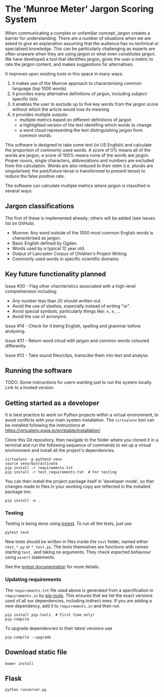 # The 'Munroe Meter' Jargon Scoring System

When communicating a complex or unfamiliar concept, jargon creates a barrier for
understanding. There are a number of situations when we are asked to give an explanation
assuming that the audience has no technical or specialised knowledge. This can be
particularly challenging as experts are often unaware when they are using jargon or what
even constitutes jargon. We have developed a tool that identifies jargon, gives the
user a metric to rate the jargon content, and makes suggestions for alternatives.

It improves upon existing tools in this space in many ways:

1. it makes use of the Munroe approach to characterising common language (top 1000 words)
2. it provides many alternative definitions of jargon, including subject-specific lists
3. it enables the user to exclude up to five key words from the jargon score without which
   the article would lose its meaning
4. it provides multiple outputs:
    * multiple metrics based on different definitions of jargon
    * a highlighted version of the text identifing which words to change
    * a word cloud representing the text distinguishing jargon from common words.

This software is designed to take some text (in US English) and calculate the proportion of commonly used words.
A score of 0% means all of the words are jargon, a score of 100% means none of the words are jargon.
Proper nouns, single characters, abbreviations and numbers are excluded from the calculation.
Words are also reduced to their stem
(i.e. plurals are singularised;
the past/future tense is transformed to present tense)
to reduce the false positive rate.

The software can calculate multiple metrics where jargon is classified in several ways.

## Jargon classifications

The first of these is implemented already; others will be added (see issues list on GitHub).

* Munroe: Any word outside of the 1000 most common English words is characterised as jargon.
* Basic English defined by Ogden.
* Words used by a typical 12 year old.
* Output of Lancaster Corpus of Children's Project Writing.
* Commonly used words in specific scientific domains.

## Key future functionality planned

Issue #30 - Flag other charcteristics associated with a high-level comprehension including:
- Any number less than 20 should written out.
- Avoid the use of slashes, especially instead of writing "or".
- Avoid special symbols, particularly things like: ±, ≥, …
- Avoid the use of acronyms.

Issue #14 - Check for it being English, spelling and grammar before analysing.

Issue #31 - Return word cloud with jargon and common words coloured differently.

Issue #13 - Take sound files/clips, transcibe them into text and analyse.

## Running the software

TODO: Some instructions for users wanting just to run the system locally.
Link to a hosted version.

## Getting started as a developer

It is best practice to work on Python projects within a virtual environment,
to avoid conflicts with your main system installation. The `virtualenv` tool
can be installed following the instructions at
https://virtualenv.pypa.io/en/stable/installation/

Clone this Git repository, then navigate to the folder where you cloned it
in a terminal and run the following sequence of commands to set up a virtual
environment and install all the project's dependencies.

```
virtualenv -p python3 venv
source venv/bin/activate
pip install -r requirements.txt
pip install -r test_requirements.txt  # For testing
```

You can then install the project package itself in 'developer mode', so that
changes made to files in your working copy are reflected in the installed
package too:

```
pip install -e .
```

### Testing

Testing is being done using [pytest][pytest]. To run all the tests, just use

```
pytest test
```

New tests should be written in files inside the `test` folder, named either
`test_*.py` or `*_test.py`. The tests themselves are functions with names
starting `test_` and taking no arguments. They check expected behaviour using
`assert` statements.

See the [pytest documentation][test-discovery] for more details.

### Updating requirements

The `requirements.txt` file used above is generated from a specification in
`requirements.in` by [pip-tools][pip-tools]. This ensures that we list the
exact versions used of all our dependencies, including indirect ones. If you
are adding a new dependency, add it to `requirements.in` and then run

```
pip install pip-tools  # First time only!
pip-compile
```

To upgrade dependencies to their latest versions use

```
pip-compile --upgrade
```

## Download static file

```
bower install
```

## Flask

```
python runserver.py
```

[pytest]: http://doc.pytest.org/en/latest/contents.html
[pip-tools]: https://github.com/nvie/pip-tools
[test-discovery]: http://doc.pytest.org/en/latest/goodpractices.html#test-discovery
